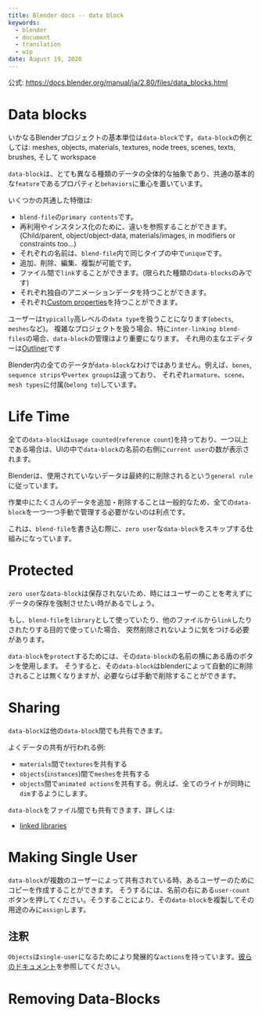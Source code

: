 ```yaml
---
title: Blender docs -- data block
keywords:
  - blender
  - document
  - translation
  - wip
date: August 19, 2020
---
```



公式: <https://docs.blender.org/manual/ja/2.80/files/data_blocks.html>

# Data blocks

いかなるBlenderプロジェクトの基本単位は`data-block`です。`data-block`の例としては: meshes, objects, materials, textures, node trees, scenes, texts, brushes, そして workspace

`data-block`は、とても異なる種類のデータの全体的な抽象であり、共通の基本的な`feature`であるプロパティと`behaviors`に重心を置いています。

いくつかの共通した特徴は:

- `blend-file`の`primary contents`です。
- 再利用やインスタンス化のために、違いを参照することができます。(Child/parent, object/object-data, materials/images, in modifiers or constraints too...)
- それぞれの名前は、`blend-file`内で同じタイプの中で`unique`です。
- 追加、削除、編集、複製が可能です。
- ファイル間で`link`することができます。(限られた種類の`data-blocks`のみです)
- それぞれ独自のアニメーションデータを持つことができます。
- それぞれ[Custom properties](https://docs.blender.org/manual/ja/2.80/files/data_blocks.html#files-data-blocks-custom-properties)を持つことができます。

ユーザーは`typically`高レベルの`data type`を扱うことになります(`obects`, `meshes`など)。
複雑なプロジェクトを扱う場合、特に`inter-linking blend-files`の場合、`data-block`の管理はより重要になります。
それ用の主なエディターは[Outliner](https://docs.blender.org/manual/ja/2.80/editors/outliner.html)です

Blender内の全てのデータが`data-block`なわけではありません。例えば、`bones`, `sequence strips`や`vertex groups`は違っており、
それぞれ`armature`、`scene`、`mesh types`に付属(`belong to`)しています。


# Life Time

全ての`data-block`は`usage counted`(`reference count`)を持っており、一つ以上である場合は、UIの中で`data-block`の名前の右側に`current user`の数が表示されます。

Blenderは、使用されていないデータは最終的に削除されるという`general rule`に従っています。

作業中にたくさんのデータを追加・削除することは一般的なため、全ての`data-block`を一つ一つ手動で管理する必要がないのは利点です。

これは、`blend-file`を書き込む際に、`zero user`な`data-block`をスキップする仕組みになっています。


# Protected

`zero user`な`data-block`は保存されないため、時にはユーザーのことを考えずにデータの保存を強制させたい時があるでしょう。

もし、`blend-file`を`library`として使っていたり、他のファイルから`link`したりされたりする目的で使っていた場合、
突然削除されないように気をつける必要があります。

`data-block`を`protect`するためには、その`data-block`の名前の横にある盾のボタンを使用します。
そうすると、その`data-block`はblenderによって自動的に削除されることは無くなりますが、必要ならば手動で削除することができます。


# Sharing

`data-block`は他の`data-block`間でも共有できます。

よくデータの共有が行われる例:

- `materials`間で`textures`を共有する
- `objects`(`instances`)間で`meshes`を共有する
- `objects`間で`animated actions`を共有する。例えば、全てのライトが同時に`dim`するようにします。


`data-block`をファイル間でも共有できます、詳しくは:

- [linked libraries](https://docs.blender.org/manual/ja/2.80/files/linked_libraries.html)


# Making Single User

`data-block`が複数のユーザーによって共有されている時、あるユーザーのためにコピーを作成することができます。
そうするには、名前の右にある`user-count`ボタンを押してください。そうすることにより、その`data-block`を複製してその用途のみに`assign`します。

## 注釈

`Objects`は`single-user`になるためにより発展的な`actions`を持っています。[彼らのドキュメント](https://docs.blender.org/manual/ja/2.80/scene_layout/object/editing/duplication.html)を参照してください。

# Removing Data-Blocks


